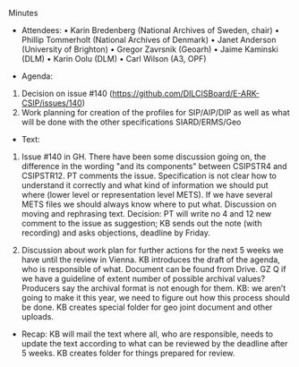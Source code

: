 Minutes

- Attendees: 
•	Karin Bredenberg (National Archives of Sweden, chair)
•	Phillip Tommerholt (National Archives of Denmark)
•	Janet Anderson (University of Brighton)
•	Gregor Zavrsnik (Geoarh)
•	Jaime Kaminski (DLM)
•	Karin Oolu (DLM)
•	Carl Wilson (A3, OPF)

- Agenda:

1. Decision on issue #140 (https://github.com/DILCISBoard/E-ARK-CSIP/issues/140)
2. Work planning for creation of the profiles for SIP/AIP/DIP as well as what will be done with the other specifications SIARD/ERMS/Geo

- Text: 

1.	Issue #140 in GH. There have been some discussion going on, the difference in the wording "and its components" between CSIPSTR4 and CSIPSTR12. PT comments the issue. Specification is not clear how to understand it correctly and what kind of information we should put where (lower level or representation level METS). If we have several METS files we should always know where to put what. Discussion on moving and rephrasing text. 
Decision: PT will write no 4 and 12 new comment to the issue as suggestion; KB sends out the note (with recording) and asks objections, deadline by Friday. 

2.	Discussion about work plan for further actions for the next 5 weeks we have until the review in Vienna. KB introduces the draft of the agenda, who is responsible of what. Document can be found from Drive. GZ Q if we have a guideline of extent number of possible archival values? Producers say the archival format is not enough for them. KB: we aren’t going to make it this year, we need to figure out how this process should be done. 
KB creates special folder for geo joint document and other uploads. 

- Recap: KB will mail the text where all, who are responsible, needs to update the text according to what can be reviewed by the deadline after 5 weeks. KB creates folder for things prepared for review. 

